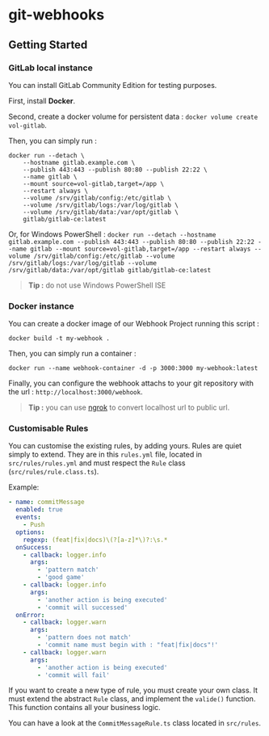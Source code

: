 # git-webhooks

## Getting Started

### GitLab local instance

You can install GitLab Community Edition for testing purposes.

First, install **Docker**.

Second, create a docker volume for persistent data : `docker volume create vol-gitlab`.

Then, you can simply run :

```
docker run --detach \
	--hostname gitlab.example.com \
	--publish 443:443 --publish 80:80 --publish 22:22 \
	--name gitlab \
	--mount source=vol-gitlab,target=/app \
	--restart always \
	--volume /srv/gitlab/config:/etc/gitlab \
	--volume /srv/gitlab/logs:/var/log/gitlab \
	--volume /srv/gitlab/data:/var/opt/gitlab \
	gitlab/gitlab-ce:latest
```

Or, for Windows PowerShell : `docker run --detach --hostname gitlab.example.com --publish 443:443 --publish 80:80 --publish 22:22 --name gitlab --mount source=vol-gitlab,target=/app --restart always --volume /srv/gitlab/config:/etc/gitlab --volume /srv/gitlab/logs:/var/log/gitlab --volume /srv/gitlab/data:/var/opt/gitlab gitlab/gitlab-ce:latest`

> **Tip :** do not use Windows PowerShell ISE

### Docker instance

You can create a docker image of our Webhook Project running this script :

```
docker build -t my-webhook .
```

Then, you can simply run a container :

```
docker run --name webhook-container -d -p 3000:3000 my-webhook:latest
```

Finally, you can configure the webhook attachs to your git repository with the url : `http://localhost:3000/webhook`.

> **Tip :** you can use [ngrok](https://ngrok.com/) to convert localhost url to public url.

### Customisable Rules

You can customise the existing rules, by adding yours. Rules are quiet simply to extend.
They are in this `rules.yml` file, located in `src/rules/rules.yml` and must respect the `Rule` class (`src/rules/rule.class.ts`).

Example:

```yml
- name: commitMessage
  enabled: true
  events:
    - Push
  options:
    regexp: (feat|fix|docs)\(?[a-z]*\)?:\s.*
  onSuccess:
    - callback: logger.info
      args:
        - 'pattern match'
        - 'good game'
    - callback: logger.info
      args:
        - 'another action is being executed'
        - 'commit will successed'
  onError:
    - callback: logger.warn
      args:
        - 'pattern does not match'
        - 'commit name must begin with : "feat|fix|docs"!'
    - callback: logger.warn
      args:
        - 'another action is being executed'
        - 'commit will fail'
```

If you want to create a new type of rule, you must create your own class. It must extend the abstract `Rule` class, and implement the `valide()` function. This function contains all your business logic.

You can have a look at the `CommitMessageRule.ts` class located in `src/rules`.
